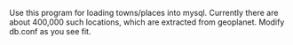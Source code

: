 Use this program for loading towns/places into mysql. 
Currently there are about 400,000 such locations, which are extracted from geoplanet.
Modify db.conf as you see fit.

